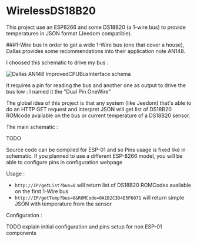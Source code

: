 # WirelessDS18B20
This project use an ESP8266 and some DS18B20 (a 1-wire bus) to provide temperatures in JSON format (Jeedom compatible).

###1-Wire bus
In order to get a wide 1-Wire bus (one that cover a house), Dallas provides some recommendations into their application note AN148.

I choosed this schematic to drive my bus : 

![Dallas AN148 ImprovedCPUBusInterface schema](https://raw.github.com/J6B/Jeedom-ESP8266-Wireless-DS18B20/master/img/AN148-ImprovedCPUBusInterface.jpg)

It requires a pin for reading the bus and another one as output to drive the bus low : I named it the "Dual Pin OneWire"

The global idea of this project is that any system (like Jeedom) that's able to do an HTTP GET request and interpret JSON will get list of DS18B20 ROMcode available on the bus or current temperature of a DS18B20 sensor.

The main schematic : 

TODO

Source code can be compiled for ESP-01 and so Pins usage is fixed like in schematic.
If you planned to use a different ESP-8266 model, you will be able to configure pins in configuration webpage

Usage : 

 - `http://IP/getList?bus=0` will return list of DS18B20 ROMCodes available on the first 1-Wire bus
 - `http://IP/getTemp?bus=0&ROMCode=0A1B2C3D4E5F6071` will return simple JSON with temperature from the sensor

Configuration : 

TODO explain initial configuration and pins setup for non ESP-01 components
